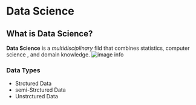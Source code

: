 # Data Science
## What is Data Science?
**Data Science** is a *multidisciplinary* fild that combines statistics, computer science
, and domain knowledge.
![image info](files:\\C:\Users\lenah\OneDrive\Pictures\DS-readme.JPG)
### Data Types
* Strctured Data
* semi-Strctured Data
* Unstrctured Data

